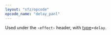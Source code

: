 ```yaml
---
layout: "sfz/opcode"
opcode_name: "delay_panl"
---
```

Used under the `‹effect›` header, with [type]=`delay`.

[type]: type#delay
